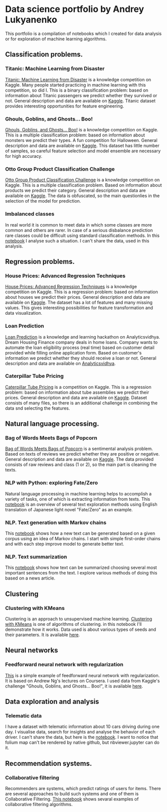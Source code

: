 # Data science portfolio by Andrey Lukyanenko

This portfolio is a compilation of notebooks which I created for data analysis or for exploration of machine learning algorithms.

## Classification problems.

### Titanic: Machine Learning from Disaster
[Titanic: Machine Learning from Disaster](https://github.com/Erlemar/Erlemar.github.io/blob/master/Notebooks/Titanic.ipynb) is a knowledge competition on Kaggle. Many people started practicing in machine learning with this competition, so did I. This is a binary classification problem: based on information about Titanic passengers we predict whether they survived or not. General description and data are available on [Kaggle](https://www.kaggle.com/c/titanic).
Titanic dataset provides interesting opportunities for feature engineering.

### Ghouls, Goblins, and Ghosts... Boo!
[Ghouls, Goblins, and Ghosts... Boo!](https://github.com/Erlemar/Erlemar.github.io/blob/master/Notebooks/GGG.ipynb) is a knowledge competition on Kaggle. This is a multiple classification problem: based on information about monsters we predict their types. A fun competition for Halloween. General description and data are available on [Kaggle](https://www.kaggle.com/c/ghouls-goblins-and-ghosts-boo).
This dataset has little number of samples, so careful feature selection and model ensemble are necessary for high accuracy.

### Otto Group Product Classification Challenge
[Otto Group Product Classification Challenge](https://github.com/Erlemar/Erlemar.github.io/blob/master/Notebooks/Otto_Group.ipynb) is a knowledge competition on Kaggle. This is a multiple classification problem. Based on information about products we predict their category. General description and data are available on [Kaggle](https://www.kaggle.com/c/otto-group-product-classification-challenge).
The data is obfuscated, so the main questionlies in the selection of the model for prediction.

### Imbalanced classes
In real world it is common to meet data in which some classes are more common and others are rarer. In case of a serious disbalance prediction rare classes could be difficult using standard classification methods. In this [notebook](https://github.com/Erlemar/Erlemar.github.io/blob/master/Notebooks/Imbalanced.ipynb) I analyse such a situation. I can't share the data, used in this analysis.

## Regression problems.

### House Prices: Advanced Regression Techniques
[House Prices: Advanced Regression Techniques](https://github.com/Erlemar/Erlemar.github.io/blob/master/Notebooks/House_Prices.ipynb) is a knowledge competition on Kaggle. This is a regression problem: based on information about houses we predict their prices. General description and data are available on [Kaggle](https://www.kaggle.com/c/house-prices-advanced-regression-techniques).
The dataset has a lot of features and many missing values. This gives interesting possibilities for feature transformation and data visualization.

### Loan Prediction
[Loan Prediction](https://github.com/Erlemar/Erlemar.github.io/blob/master/Notebooks/Loan_Prediction.ipynb) is a knowledge and learning hackathon on Analyticsvidhya. Dream Housing Finance company deals in home loans. Company wants to automate the loan eligibility process (real time) based on customer detail provided while filling online application form. Based on customer's information we predict whether they should receive a loan or not. General description and data are available on [Analyticsvidhya](https://datahack.analyticsvidhya.com/contest/practice-problem-loan-prediction-iii/).


### Caterpillar Tube Pricing
[Caterpillar Tube Pricing](https://github.com/Erlemar/Erlemar.github.io/blob/master/Notebooks/Caterpillar.ipynb) is a competition on Kaggle. This is a regression problem: based on information about tube assemblies we predict their prices. General description and data are available on [Kaggle](https://www.kaggle.com/c/caterpillar-tube-pricing).
Dataset consists of many files, so there is an additional challenge in combining the data snd selecting the features.

## Natural language processing.

### Bag of Words Meets Bags of Popcorn
[Bag of Words Meets Bags of Popcorn](https://github.com/Erlemar/Erlemar.github.io/blob/master/Notebooks/Bag_of_Words.ipynb) is a sentimental analysis problem. Based on texts of reviews we predict whether they are positive or negative. General description and data are available on [Kaggle](https://www.kaggle.com/c/word2vec-nlp-tutorial).
The data provided consists of raw reviews and class (1 or 2), so the main part is cleaning the texts.

### NLP with Python: exploring Fate/Zero
Natural language processing in machine learning helps to accomplish a variety of tasks, one of which is extracting information from texts. This [notebook](https://github.com/Erlemar/Erlemar.github.io/blob/master/Notebooks/Fate_Zero_explore.ipynb) is an overview of several text exploration methods using English translation of Japanese light novel "Fate/Zero" as an example.

### NLP. Text generation with Markov chains
This [notebook](https://github.com/Erlemar/Erlemar.github.io/blob/master/Notebooks/Markov_chain_nlp.ipynb) shows how a new text can be generated based on a given corpus using an idea of Markov chains. I start with simple first-order chains and with each step improve model to generate better text.

### NLP. Text summarization
This [notebook](https://github.com/Erlemar/Erlemar.github.io/blob/master/Notebooks/Summarize.ipynb) shows how text can be summarized choosing several most important sentences from the text. I explore various methods of doing this based on a news article.

## Clustering

### Clustering with KMeans
Clustering is an approach to unsupervised machine learning. [Clustering with KMeans](https://github.com/Erlemar/Erlemar.github.io/blob/master/Notebooks/Clustering_with_K-Means.ipynb) is one of algorithms of clustering. in this notebook I'll demonstrate how it works. Data used is about various types of seeds and their parameters. It is available [here](https://archive.ics.uci.edu/ml/datasets/seeds).

## Neural networks

### Feedforward neural network with regularization
[This](https://github.com/Erlemar/Erlemar.github.io/blob/master/Notebooks/NN_GGG.ipynb) is a simple example of feedforward neural network with regularization. It is based on Andrew Ng's lectures on Coursera. I used data from Kaggle's challenge "Ghouls, Goblins, and Ghosts... Boo!", it is available [here](https://www.kaggle.com/c/ghouls-goblins-and-ghosts-boo).

## Data exploration and analysis

### Telematic data
I have a dataset with telematic information about 10 cars driving during one day. I visualise data, search for insights and analyse the behavior of each driver. I can't share the data, but here is the [notebook](http://nbviewer.jupyter.org/github/Erlemar/Erlemar.github.io/blob/master/Notebooks/Devices_analysis.ipynb). I want to notice that folium map can't be rendered by native github, but nbviewer.jupyter can do it.

## Recommendation systems.

### Collaborative filtering
Recommenders are systems, which predict ratings of users for items. There are several approaches to build such systems and one of them is Collaborative Filtering. 
[This notebook](https://github.com/Erlemar/Erlemar.github.io/blob/master/Notebooks/Collaborative_filtering.ipynb) shows sevaral examples of collaborative filtering algorithms.